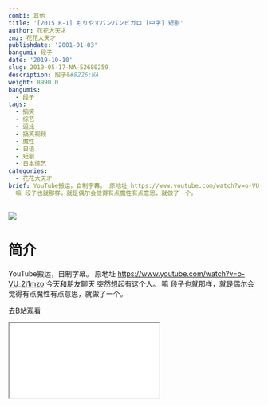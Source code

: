 ```yaml
---
combi: 其他
title: '[2015 R-1] もりやすバンバンビガロ [中字] 短剧'
author: 花花大天才
zmz: 花花大天才
publishdate: '2001-01-03'
bangumi: 段子
date: '2019-10-10'
slug: 2019-05-17-NA-52680259
description: 段子&#8226;NA
weight: 8990.0
bangumis:
  - 段子
tags:
  - 搞笑
  - 综艺
  - 逗比
  - 搞笑视频
  - 魔性
  - 日语
  - 短剧
  - 日本综艺
categories:
  - 花花大天才
brief: YouTube搬运，自制字幕。 原地址 https://www.youtube.com/watch?v=o-VU_2j1mzo 今天和朋友聊天 突然想起有这个人。
  嘛 段子也就那样，就是偶尔会觉得有点魔性有点意思，就做了一个。
---
```

![](https://raw.githubusercontent.com/tcgriffith/owaraisite/master/static/tmpimg/5effa74dffe7d7638a13bca95bf186fa4295d573.jpg.480.jpg)
# 简介  
YouTube搬运，自制字幕。
原地址 https://www.youtube.com/watch?v=o-VU_2j1mzo
今天和朋友聊天 突然想起有这个人。
嘛  段子也就那样，就是偶尔会觉得有点魔性有点意思，就做了一个。  

[去B站观看](https://www.bilibili.com/video/av52680259/)
<div class ="resp-container"><iframe class="testiframe" src="//player.bilibili.com/player.html?aid=52680259"", scrolling="no", allowfullscreen="true" > </iframe></div> 
